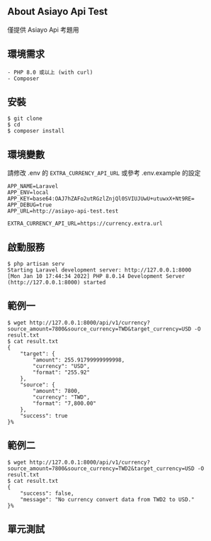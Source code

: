
## About Asiayo Api Test

僅提供 Asiayo Api 考題用

## 環境需求

```
- PHP 8.0 或以上 (with curl)
- Composer
```

## 安裝

```
$ git clone 
$ cd 
$ composer install
```

## 環境變數
請修改 .env 的 `EXTRA_CURRENCY_API_URL` 或參考 .env.example 的設定

```
APP_NAME=Laravel
APP_ENV=local
APP_KEY=base64:OAJ7hZAFo2utRGzlZnjQl0SVIUJUwU+utuwxX+Nt9RE=
APP_DEBUG=true
APP_URL=http://asiayo-api-test.test

EXTRA_CURRENCY_API_URL=https://currency.extra.url
```

## 啟動服務

```
$ php artisan serv
Starting Laravel development server: http://127.0.0.1:8000
[Mon Jan 10 17:44:34 2022] PHP 8.0.14 Development Server (http://127.0.0.1:8000) started
```

## 範例一

```
$ wget http://127.0.0.1:8000/api/v1/currency?source_amount=7800&source_currency=TWD&target_currency=USD -O result.txt
$ cat result.txt
{
    "target": {
        "amount": 255.91799999999998,
        "currency": "USD",
        "format": "255.92"
    },
    "source": {
        "amount": 7800,
        "currency": "TWD",
        "format": "7,800.00"
    },
    "success": true
}% 
```

## 範例二 

```
$ wget http://127.0.0.1:8000/api/v1/currency?source_amount=7800&source_currency=TWD2&target_currency=USD -O result.txt
$ cat result.txt 
{
    "success": false,
    "message": "No currency convert data from TWD2 to USD."
}% 
```

## 單元測試

